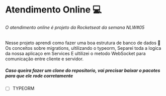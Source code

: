 # Atendimento Online :computer:

###### O atendimento online é projeto da Rocketseat da semana NLW#05

Nesse projeto aprendi como fazer uma boa estrutura de banco de dados 🏦
Os conceitos sobre migrations, ultilizando o typeorm,
Separei toda a logica da nossa aplicaço em Services
E ultilizei o metodo WebSocket para comunicação entre cliente e servidor.


##### Caso queira fazer um clone do repositorio, vai precisar baixar o pacotes para que ele rode corretamente

- [ ] TYPEORM
